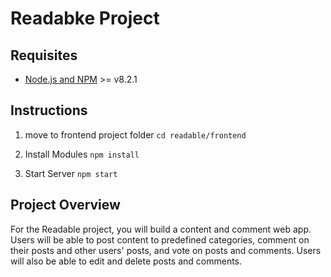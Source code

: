 # Readabke Project

## Requisites
- [Node.js and NPM](nodejs.org) >= v8.2.1

## Instructions

1. move to frontend project folder
`cd readable/frontend`

2. Install Modules
`npm install`

3. Start Server
`npm start`

## Project Overview
For the Readable project, you will build a content and comment web app. Users will be able to post content to predefined categories, comment on their posts and other users' posts, and vote on posts and comments. Users will also be able to edit and delete posts and comments.
